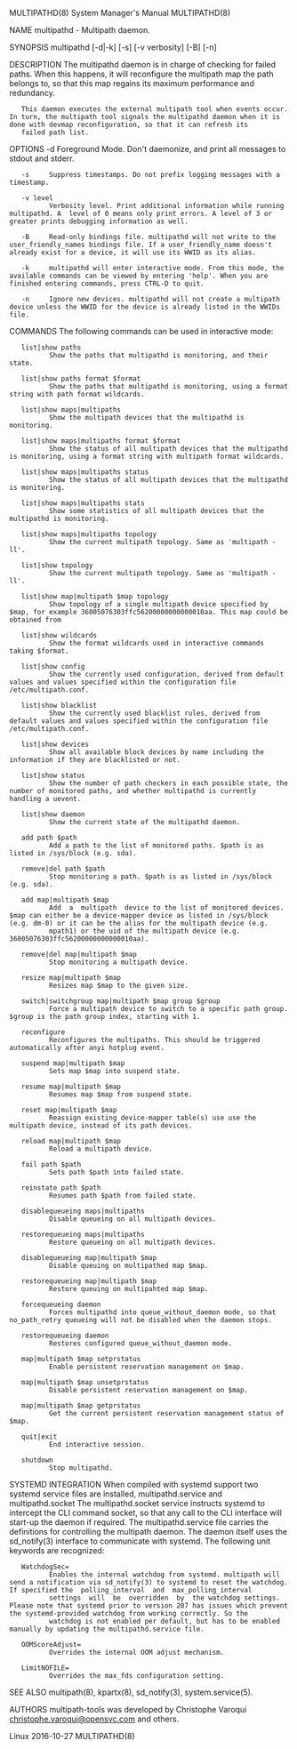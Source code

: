 MULTIPATHD(8)                                                                              System Manager's Manual                                                                              MULTIPATHD(8)



NAME
       multipathd - Multipath daemon.

SYNOPSIS
       multipathd [-d|-k] [-s] [-v verbosity] [-B] [-n]

DESCRIPTION
       The  multipathd  daemon  is in charge of checking for failed paths. When this happens, it will reconfigure the multipath map the path belongs to, so that this map regains its maximum performance and
       redundancy.

       This daemon executes the external multipath tool when events occur.  In turn, the multipath tool signals the multipathd daemon when it is done with devmap reconfiguration, so that it can refresh its
       failed path list.

OPTIONS
       -d     Foreground Mode. Don't daemonize, and print all messages to stdout and stderr.

       -s     Suppress timestamps. Do not prefix logging messages with a timestamp.

       -v level
              Verbosity level. Print additional information while running multipathd. A  level of 0 means only print errors. A level of 3 or greater prints debugging information as well.

       -B     Read-only bindings file. multipathd will not write to the user_friendly_names bindings file. If a user_friendly_name doesn't already exist for a device, it will use its WWID as its alias.

       -k     multipathd will enter interactive mode. From this mode, the available commands can be viewed by entering 'help'. When you are finished entering commands, press CTRL-D to quit.

       -n     Ignore new devices. multipathd will not create a multipath device unless the WWID for the device is already listed in the WWIDs file.

COMMANDS
       The following commands can be used in interactive mode:

       list|show paths
              Show the paths that multipathd is monitoring, and their state.

       list|show paths format $format
              Show the paths that multipathd is monitoring, using a format string with path format wildcards.

       list|show maps|multipaths
              Show the multipath devices that the multipathd is monitoring.

       list|show maps|multipaths format $format
              Show the status of all multipath devices that the multipathd is monitoring, using a format string with multipath format wildcards.

       list|show maps|multipaths status
              Show the status of all multipath devices that the multipathd is monitoring.

       list|show maps|multipaths stats
              Show some statistics of all multipath devices that the multipathd is monitoring.

       list|show maps|multipaths topology
              Show the current multipath topology. Same as 'multipath -ll'.

       list|show topology
              Show the current multipath topology. Same as 'multipath -ll'.

       list|show map|multipath $map topology
              Show topology of a single multipath device specified by $map, for example 36005076303ffc56200000000000010aa. This map could be obtained from

       list|show wildcards
              Show the format wildcards used in interactive commands taking $format.

       list|show config
              Show the currently used configuration, derived from default values and values specified within the configuration file /etc/multipath.conf.

       list|show blacklist
              Show the currently used blacklist rules, derived from default values and values specified within the configuration file /etc/multipath.conf.

       list|show devices
              Show all available block devices by name including the information if they are blacklisted or not.

       list|show status
              Show the number of path checkers in each possible state, the number of monitored paths, and whether multipathd is currently handling a uevent.

       list|show daemon
              Show the current state of the multipathd daemon.

       add path $path
              Add a path to the list of monitored paths. $path is as listed in /sys/block (e.g. sda).

       remove|del path $path
              Stop monitoring a path. $path is as listed in /sys/block (e.g. sda).

       add map|multipath $map
              Add  a  multipath  device to the list of monitored devices. $map can either be a device-mapper device as listed in /sys/block (e.g. dm-0) or it can be the alias for the multipath device (e.g.
              mpath1) or the uid of the multipath device (e.g. 36005076303ffc56200000000000010aa).

       remove|del map|multipath $map
              Stop monitoring a multipath device.

       resize map|multipath $map
              Resizes map $map to the given size.

       switch|switchgroup map|multipath $map group $group
              Force a multipath device to switch to a specific path group. $group is the path group index, starting with 1.

       reconfigure
              Reconfigures the multipaths. This should be triggered automatically after anyi hotplug event.

       suspend map|multipath $map
              Sets map $map into suspend state.

       resume map|multipath $map
              Resumes map $map from suspend state.

       reset map|multipath $map
              Reassign existing device-mapper table(s) use use the multipath device, instead of its path devices.

       reload map|multipath $map
              Reload a multipath device.

       fail path $path
              Sets path $path into failed state.

       reinstate path $path
              Resumes path $path from failed state.

       disablequeueing maps|multipaths
              Disable queueing on all multipath devices.

       restorequeueing maps|multipaths
              Restore queueing on all multipath devices.

       disablequeueing map|multipath $map
              Disable queuing on multipathed map $map.

       restorequeueing map|multipath $map
              Restore queuing on multipahted map $map.

       forcequeueing daemon
              Forces multipathd into queue_without_daemon mode, so that no_path_retry queueing will not be disabled when the daemon stops.

       restorequeueing daemon
              Restores configured queue_without_daemon mode.

       map|multipath $map setprstatus
              Enable persistent reservation management on $map.

       map|multipath $map unsetprstatus
              Disable persistent reservation management on $map.

       map|multipath $map getprstatus
              Get the current persistent reservation management status of $map.

       quit|exit
              End interactive session.

       shutdown
              Stop multipathd.

SYSTEMD INTEGRATION
       When compiled with systemd support two systemd service files are installed, multipathd.service and multipathd.socket The multipathd.socket service instructs systemd  to  intercept  the  CLI  command
       socket,  so that any call to the CLI interface will start-up the daemon if required.  The multipathd.service file carries the definitions for controlling the multipath daemon. The daemon itself uses
       the sd_notify(3) interface to communicate with systemd. The following unit keywords are recognized:

       WatchdogSec=
              Enables the internal watchdog from systemd. multipath will send a notification via sd_notify(3) to systemd to reset the watchdog. If specified the  polling_interval  and  max_polling_interval
              settings  will  be  overridden  by  the watchdog settings.  Please note that systemd prior to version 207 has issues which prevent the systemd-provided watchdog from working correctly. So the
              watchdog is not enabled per default, but has to be enabled manually by updating the multipathd.service file.

       OOMScoreAdjust=
              Overrides the internal OOM adjust mechanism.

       LimitNOFILE=
              Overrides the max_fds configuration setting.

SEE ALSO
       multipath(8), kpartx(8), sd_notify(3), system.service(5).

AUTHORS
       multipath-tools was developed by Christophe Varoqui <christophe.varoqui@opensvc.com> and others.



Linux                                                                                             2016-10-27                                                                                    MULTIPATHD(8)
